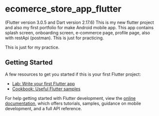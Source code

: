 # ecomerce_store_app_flutter
(Flutter version 3.0.5 and Dart version 2.17.6)
This is my new flutter project and also my first portfolio for make Android mobile app.
This app contains splash screen, onboarding screen, e-commerce page, profile page, also with restApi (postman). This is just for practicing. 

This is just for my practice.

## Getting Started

A few resources to get you started if this is your first Flutter project:

- [Lab: Write your first Flutter app](https://docs.flutter.dev/get-started/codelab)
- [Cookbook: Useful Flutter samples](https://docs.flutter.dev/cookbook)

For help getting started with Flutter development, view the
[online documentation](https://docs.flutter.dev/), which offers tutorials,
samples, guidance on mobile development, and a full API reference.
